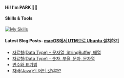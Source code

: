 #### Hi! I'm PARK 👋🏻

#### Skills & Tools
[![My Skills](https://skillicons.dev/icons?i=java,kotlin,spring,mysql,postgres,mongo,redis,linux,ubuntu,git,github,githubactions,docker,aws&perline=7)](https://skillicons.dev)

#### Latest Blog Posts- [macOS에서 UTM으로 Ubuntu 설치하기](https://virtue14.tistory.com/entry/macOS%EC%97%90%EC%84%9C-UTM%EC%9C%BC%EB%A1%9C-Ubuntu-%EC%84%A4%EC%B9%98%ED%95%98%EA%B8%B0)
- [자료형(Data Type) &ndash; 문자열, StringBuffer, 배열](https://virtue14.tistory.com/entry/%EC%9E%90%EB%A3%8C%ED%98%95-%E2%80%93-%EB%AC%B8%EC%9E%90%EC%97%B4-StringBuffer-%EB%B0%B0%EC%97%B4)
- [자료형(Data Type) - 숫자, 부울, 문자, 문자열](https://virtue14.tistory.com/entry/%EC%9E%90%EB%A3%8C%ED%98%95Data-Type)
- [변수와 표기법](https://virtue14.tistory.com/entry/%EC%9E%90%EB%B0%94Java-%EB%B3%80%EC%88%98%EC%99%80-%ED%91%9C%EA%B8%B0%EB%B2%95-%E2%9C%8F%EF%B8%8F)
- [자바(Java)란 어떤 것일까?  ](https://virtue14.tistory.com/entry/%EC%9E%90%EB%B0%94Java%EB%9E%80-%EC%96%B4%EB%96%A4-%EA%B2%83%EC%9D%BC%EA%B9%8C-%F0%9F%A4%94)

